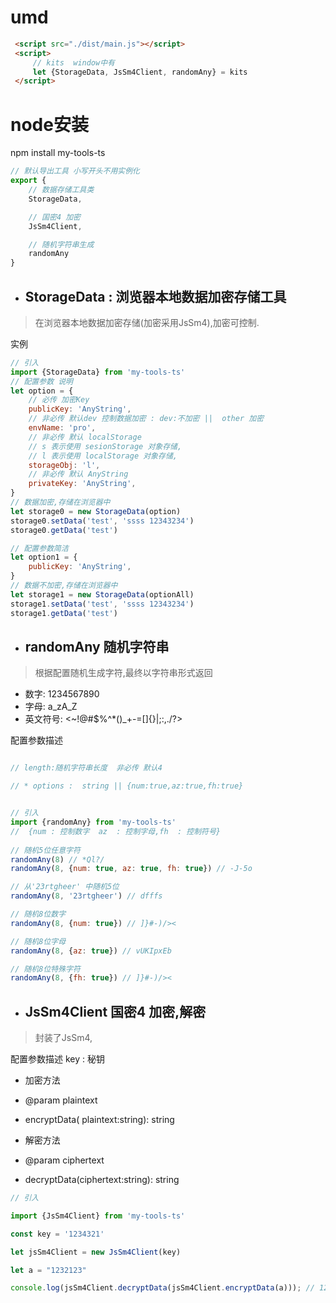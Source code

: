 # umd 

```html
 <script src="./dist/main.js"></script>
 <script>
     // kits  window中有
     let {StorageData, JsSm4Client, randomAny} = kits
 </script>
```
# node安装


npm install my-tools-ts


```javascript
// 默认导出工具 小写开头不用实例化
export {
    // 数据存储工具类
    StorageData,

    // 国密4 加密
    JsSm4Client,

    // 随机字符串生成
    randomAny
}
```

* ## StorageData : 浏览器本地数据加密存储工具

> 在浏览器本地数据加密存储(加密采用JsSm4),加密可控制.

实例

```javascript
// 引入
import {StorageData} from 'my-tools-ts'
// 配置参数 说明
let option = {
    // 必传 加密Key
    publicKey: 'AnyString',
    // 非必传 默认dev 控制数据加密 : dev:不加密 ||  other 加密
    envName: 'pro',
    // 非必传 默认 localStorage
    // s 表示使用 sesionStorage 对象存储,
    // l 表示使用 localStorage 对象存储,
    storageObj: 'l',
    // 非必传 默认 AnyString
    privateKey: 'AnyString',
}
// 数据加密,存储在浏览器中
let storage0 = new StorageData(option)
storage0.setData('test', 'ssss 12343234')
storage0.getData('test')

// 配置参数简洁
let option1 = {
    publicKey: 'AnyString',
}
// 数据不加密,存储在浏览器中
let storage1 = new StorageData(optionAll)
storage1.setData('test', 'ssss 12343234')
storage1.getData('test')
```

* ## randomAny 随机字符串

> 根据配置随机生成字符,最终以字符串形式返回

* 数字: 1234567890
* 字母: a_zA_Z
* 英文符号: <~!@#$%^*()_+-=[]{}|;:,./?>

配置参数描述

```javascript

// length:随机字符串长度  非必传 默认4

// * options :  string || {num:true,az:true,fh:true}

```

```javascript

// 引入
import {randomAny} from 'my-tools-ts'
//  {num : 控制数字  az  : 控制字母,fh  : 控制符号}
 
// 随机5位任意字符
randomAny(8) // *Ql?/
randomAny(8, {num: true, az: true, fh: true}) // -J-5o

// 从'23rtgheer' 中随机5位
randomAny(8, '23rtgheer') // dfffs

// 随机8位数字
randomAny(8, {num: true}) // ]}#-)/><

// 随机8位字母
randomAny(8, {az: true}) // vUKIpxEb

// 随机8位特殊字符
randomAny(8, {fh: true}) // ]}#-)/><

```

* ## JsSm4Client 国密4 加密,解密

> 封装了JsSm4,
 

配置参数描述
 key : 秘钥
 
 * 加密方法
 * @param plaintext
 * encryptData( plaintext:string): string


 * 解密方法
 * @param ciphertext
 * decryptData(ciphertext:string): string

 

```javascript
// 引入

import {JsSm4Client} from 'my-tools-ts'

const key = '1234321'

let jsSm4Client = new JsSm4Client(key)

let a = "1232123"

console.log(jsSm4Client.decryptData(jsSm4Client.encryptData(a))); // 1232123

```
